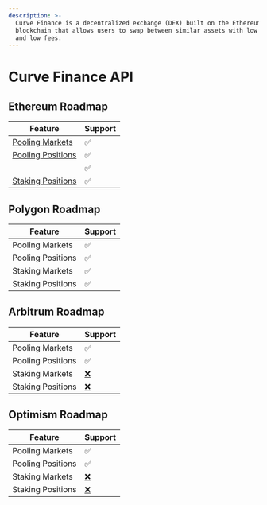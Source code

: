 ```yaml
---
description: >-
  Curve Finance is a decentralized exchange (DEX) built on the Ethereum
  blockchain that allows users to swap between similar assets with low slippage
  and low fees.
---
```


# Curve Finance API

## Ethereum Roadmap&#x20;

| Feature                                                                        | Support |
| ------------------------------------------------------------------------------ | ------- |
| [Pooling Markets](../../api-endpoints/pooling-markets.md)                      | ✅       |
| [Pooling Positions](../../api-endpoints/liquidity-pools/pooling-positions.md)  | ✅       |
|                                                                                | ✅       |
| [Staking Positions](../../developers/domain-model/farming/farming-position.md) | ✅       |

## Polygon Roadmap&#x20;

| Feature           | Support |
| ----------------- | ------- |
| Pooling Markets   | ✅       |
| Pooling Positions | ✅       |
| Staking Markets   | ✅       |
| Staking Positions | ✅       |



## Arbitrum Roadmap&#x20;

| Feature           | Support                                 |
| ----------------- | --------------------------------------- |
| Pooling Markets   | ✅                                       |
| Pooling Positions | ✅                                       |
| Staking Markets   | [❌](https://emojipedia.org/cross-mark/) |
| Staking Positions | [❌](https://emojipedia.org/cross-mark/) |

## Optimism Roadmap&#x20;

| Feature           | Support                                 |
| ----------------- | --------------------------------------- |
| Pooling Markets   | ✅                                       |
| Pooling Positions | ✅                                       |
| Staking Markets   | [❌](https://emojipedia.org/cross-mark/) |
| Staking Positions | [❌](https://emojipedia.org/cross-mark/) |
